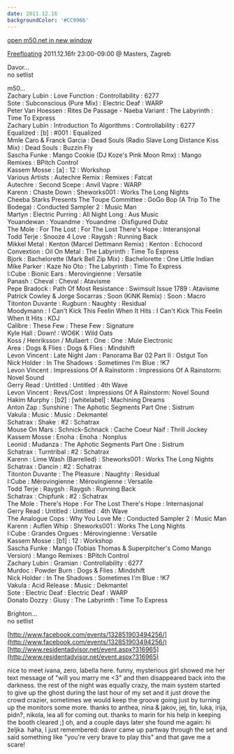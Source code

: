 ```yaml
---
date: 2011.12.16
backgroundColor: '#CC9966'
---
```


[open m50.net in new window  
](http://m50.net/)  

[Freefloating](http://www.freefloating.net/) 2011.12.16fr 23:00-09:00 @ Masters, Zagreb  

Davor...  
no setlist  

m50...  
Zachary Lubin : Love Function : Controllability : 6277  
Sote : Subconscious (Pure Mix) : Electric Deaf : WARP  
Peter Van Hoessen : Rites De Passage - Naeba Variant : The Labyrinth : Time To Express  
Zachary Lubin : Introduction To Algorithms : Controllability : 6277  
Equalized : \[b\] : #001 : Equalized  
Mmle Caro & Franck Garcia : Dead Souls (Radio Slave Long Distance Kiss Mix) : Dead Souls : Buzzin Fly  
Sascha Funke : Mango Cookie (DJ Koze's Pink Moon Rmx) : Mango Remixes : BPitch Control  
Kassem Mosse : \[a\] : 12 : Workshop  
Various Artists : Autechre Remix : Remixes : Fatcat  
Autechre : Second Scepe : Anvil Vapre : WARP  
Karenn : Chaste Down : Sheworks001 : Works The Long Nights  
Cheeba Starks Presents The Toupe Committee : GoGo Bop (A Trip To The Bodega) : Conducted Sampler 2 : Music Man  
Martyn : Electric Purring : All Night Long : Aus Music  
Youandewan : Youandme : Youandme : Disfigured Dubz  
The Mole : For The Lost : For The Lost There's Hope : Interansjonal  
Todd Terje : Snooze 4 Love : Raygsh : Running Back  
Mikkel Metal : Kenton (Marcel Dettmann Remix) : Kenton : Echocord  
Convextion : Oil On Metal : The Labyrinth : Time To Express  
Bjork : Bachelorette (Mark Bell Zip Mix) : Bachelorette : One Little Indian  
Mike Parker : Kaze No Oto : The Labyrinth : Time To Express  
I:Cube : Bionic Ears : Merovingienne : Versatile  
Panash : Cheval : Cheval : Atavisme  
Pepe Bradock : Path Of Most Resistance : Swimsuit Issue 1789 : Atavisme  
Patrick Cowley & Jorge Socarras : Soon (KiNK Remix) : Soon : Macro  
Titonton Duvante : Rugburn : Naughty : Residual  
Moodymann : I Can't Kick This Feelin When It Hits : I Can't Kick This Feelin When It Hits : KDJ  
Calibre : These Few : These Few : Signature  
Kyle Hall : Down! : WO6K : Wild Oats  
Koss / Henriksson / Mullaert : One : One : Mule Electronic  
Area : Dogs & Flies : Dogs & Flies : Mindshift  
Levon Vincent : Late Night Jam : Panorama Bar 02 Part II : Ostgut Ton  
Nick Holder : In The Shadows : Sometimes I'm Blue : !K7  
Levon Vincent : Impressions Of A Rainstorm : Impressions Of A Rainstorm: Novel Sound  
Gerry Read : Untitled : Untitled : 4th Wave  
Levon Vincent : Revs/Cost : Impressions Of A Rainstorm: Novel Sound  
Hakim Murphy : \[b2\] : \[whitelabel\] : Machining Dreams  
Anton Zap : Sunshine : The Aphotic Segments Part One : Sistrum  
Vakula : Music : Music : Dekmantel  
Schatrax : Shake : #2 : Schatrax  
Mouse On Mars : Schnick-Schnack : Cache Coeur Naif : Thrill Jockey  
Kassem Mosse : Enoha : Enoha : Nonplus  
Leonid : Mudanza : The Aphotic Segments Part One : Sistrum  
Schatrax : Turntribal : #2 : Schatrax  
Karenn : Lime Wash (Barrelled) : Sheworks001 : Works The Long Nights  
Schatrax : Dancin : #2 : Schatrax  
Titonton Duvante : The Pleasure : Naughty : Residual  
I:Cube : Mérovingienne : Mérovingienne : Versatile  
Todd Terje : Raygsh : Raygsh : Running Back  
Schatrax : Chipfunk : #2 : Schatrax  
The Mole : There's Hope : For The Lost There's Hope : Internasjonal  
Gerry Read : Untitled : Untitled : 4th Wave  
The Analogue Cops : Why You Love Me : Conducted Sampler 2 : Music Man  
Karenn : Auflen Whip : Sheworks001 : Works The Long Nights  
I:Cube : Grandes Orgues : Mérovingienne : Versatile  
Kassem Mosse : \[b1\] : 12 : Workshop  
Sascha Funke : Mango (Tobias Thomas & Superpitcher's Como Mango Version) : Mango Remixes : BPitch Control  
Zachary Lubin : Gramian : Controllability : 6277  
Murdoc : Powder Burn : Dogs & Flies : Mindshift  
Nick Holder : In The Shadows : Sometimes I'm Blue : !K7  
Vakula : Acid Release : Music : Dekmantel  
Sote : Electric Deaf : Electric Deaf : WARP  
Donato Dozzy : Giusy : The Labyrinth : Time To Express  

Brighton...  
no setlist  

[http://www.facebook.com/events/132851903494256/](http://www.facebook.com/events/132851903494256/)  
[http://www.residentadvisor.net/event.aspx?316965](http://www.residentadvisor.net/event.aspx?316965)  

nice to meet ivana, zero, labella here. funny, mysterious girl showed me her text message of "will you marry me <3" and then disappeared back into the darkness. the rest of the night was equally crazy, the main system started to give up the ghost during the last hour of my set and it just drove the crowd crazier, sometimes we would keep the groove going just by turning up the monitors some more. thanks to anthea, nina & jakov, jej, tin, luka, irija, pidn?, nikola, lea all for coming out. thanks to marin for his help in keeping the booth cleared ;\] oh, and a couple days later she found me again: hi željka. haha, I just remembered: davor came up partway through the set and said something like "you're very brave to play this" and that gave me a scare!